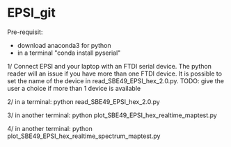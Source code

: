 # EPSI_git

Pre-requisit: 
  - download anaconda3 for python
  - in a terminal "conda install pyserial"


1/ Connect EPSI and your laptop with an FTDI serial device. The python reader will an issue if you have more than one FTDI device. It is possible to set the name of the device in read_SBE49_EPSI_hex_2.0.py. TODO: give the user a choice if more than 1 device is available

2/ in a terminal: python read_SBE49_EPSI_hex_2.0.py

3/ in  another terminal: python plot_SBE49_EPSI_hex_realtime_maptest.py 

4/ in  another terminal: python plot_SBE49_EPSI_hex_realtime_spectrum_maptest.py

